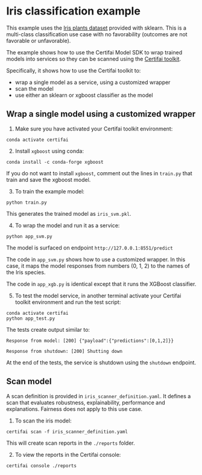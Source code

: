 # Iris classification example

This example uses the [Iris plants dataset](https://scikit-learn.org/stable/auto_examples/datasets/plot_iris_dataset.html)
 provided with sklearn. This is a multi-class classification use case with no
 favorability (outcomes are not favorable or unfavorable).

 The example shows how to use the Certifai Model SDK to wrap trained models into services
 so they can be scanned using the
  [Certifai toolkit](https://cognitivescale.github.io/cortex-certifai/docs/about).

 Specifically, it shows how to use the Certifai toolkit to:
  * wrap a single model as a service, using a customized wrapper
  * scan the model
  * use either an sklearn or xgboost classifier as the model

## Wrap a single model using a customized wrapper  

1. Make sure you have activated your Certifai toolkit environment:
```
conda activate certifai
```

2. Install `xgboost` using conda:
```
conda install -c conda-forge xgboost
```

If you do not want to install `xgboost`, comment out the lines in `train.py`
that train and save the xgboost model.

3. To train the example model:
```
python train.py
```
This generates the trained model as `iris_svm.pkl`.

4. To wrap the model and run it as a service:
```
python app_svm.py
```

The model is surfaced on endpoint `http://127.0.0.1:8551/predict`

The code in `app_svm.py` shows how to use a customized wrapper. In this case,
it maps the model responses from numbers (0, 1, 2) to the names of the
Iris species.

The code in `app_xgb.py` is identical except that it runs the XGBoost classifier.

5. To test the model service, in another terminal activate your Certifai toolkit
environment and run the test script:
```
conda activate certifai
python app_test.py
```
The tests create output similar to:
```
Response from model: [200] {"payload":{"predictions":[0,1,2]}}

Response from shutdown: [200] Shutting down
```
At the end of the tests, the service is shutdown using the `shutdown` endpoint.

## Scan model

A scan definition is provided in `iris_scanner_definition.yaml`. It defines
a scan that evaluates robustness, explainability, performance and explanations.
Fairness does not apply to this use case.

1. To scan the iris model:
```
certifai scan -f iris_scanner_definition.yaml
```
This will create scan reports in the `./reports` folder.

2. To view the reports in the Certifai console:
```
certifai console ./reports

